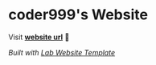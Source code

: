 
# coder999's Website

Visit **[website url](#)** 🚀

_Built with [Lab Website Template](https://greene-lab.gitbook.io/lab-website-template-docs)_

